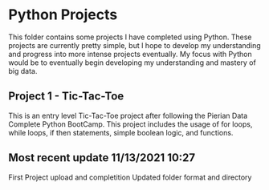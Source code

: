 # Python Projects
This folder contains some projects I have completed using Python. These projects are currently pretty simple, but I hope to develop my understanding and progress into more intense projects eventually. My focus with Python would be to eventually begin developing my understanding and mastery of big data. 





## Project 1 - Tic-Tac-Toe
This is an entry level Tic-Tac-Toe project after following the Pierian Data Complete Python BootCamp. This project includes the usage of for loops, while loops, if then statements, simple boolean logic, and functions. 

## Most recent update 11/13/2021 10:27
First Project upload and completition
Updated folder format and directory

